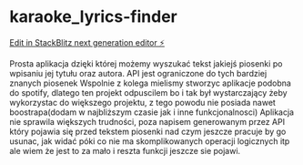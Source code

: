 # karaoke_lyrics-finder

[Edit in StackBlitz next generation editor ⚡️](https://stackblitz.com/~/github.com/matwiejuk20p/karaoke_lyrics-finder)

Prosta aplikacja dzięki której możemy wyszukać tekst jakiejś piosenki po wpisaniu jej tytułu oraz autora. API jest ograniczone do tych bardziej znanych piosenek
Wspolnie z kolega mielismy stworzyc aplikacje podobna do spotify, dlatego ten projekt odpuscilem bo i tak był wystarczający żeby wykorzystac do większego projektu, z tego powodu nie posiada nawet boostrapa(dodam w najbliższym czasie jak i inne funkcjonalnosci)
Aplikacja nie sprawila większych trudności, poza napisem generowanym przez API który pojawia się przed tekstem piosenki nad czym jeszcze pracuje by go usunac, jak widać póki co nie ma skomplikowanych operacji logicznych itp ale wiem że jest to za mało i reszta funkcji jeszcze sie pojawi.
